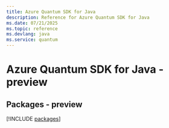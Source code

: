 ```yaml
---
title: Azure Quantum SDK for Java
description: Reference for Azure Quantum SDK for Java
ms.date: 07/21/2025
ms.topic: reference
ms.devlang: java
ms.service: quantum
---
```

# Azure Quantum SDK for Java - preview
## Packages - preview
[!INCLUDE [packages](quantum-index.md)]